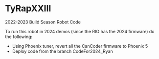 # TyRapXXIII
2022-2023 Build Season Robot Code

To run this robot in 2024 demos (since the RIO has the 2024 firmware) do the following:

* Using Phoenix tuner, revert all the CanCoder firmware to Phoenix 5
* Deploy code from the branch CodeFor2024_Ryan
